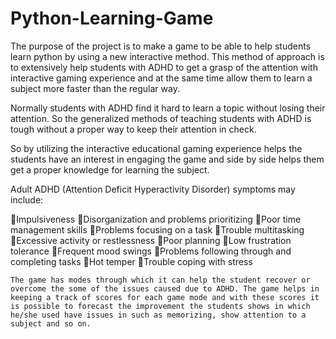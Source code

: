 # Python-Learning-Game

The purpose of the project is to make a game to be able to help students learn python by using a new interactive method. This method of approach is to extensively help students with ADHD to get a grasp of the attention with interactive gaming experience and at the same time allow them to learn a subject more faster than the regular way.

Normally students with ADHD find it hard to learn a topic without losing their attention. So the generalized methods of teaching students with ADHD is tough without a proper way to keep their attention in check.

So by utilizing the interactive educational gaming experience helps the students have an interest in engaging the game and side by side helps them get a proper knowledge for learning the subject. 

Adult ADHD (Attention Deficit Hyperactivity Disorder) symptoms may include:

Impulsiveness
Disorganization and problems prioritizing
Poor time management skills
Problems focusing on a task
Trouble multitasking
Excessive activity or restlessness
Poor planning
Low frustration tolerance
Frequent mood swings
Problems following through and completing tasks
Hot temper
Trouble coping with stress


	The game has modes through which it can help the student recover or overcome the some of the issues caused due to ADHD. The game helps in keeping a track of scores for each game mode and with these scores it is possible to forecast the improvement the students shows in which he/she used have issues in such as memorizing, show attention to a subject and so on.
